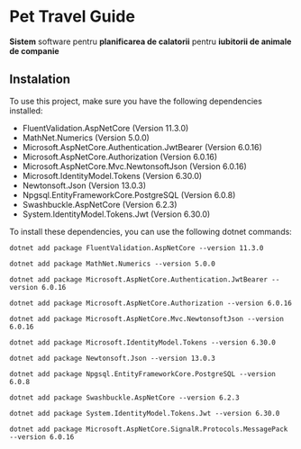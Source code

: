 # **Pet Travel Guide** 
**Sistem** software pentru **planificarea de calatorii** pentru
**iubitorii de animale de companie**

## **Instalation**
To use this project, make sure you have the following dependencies installed:

- FluentValidation.AspNetCore (Version 11.3.0)
- MathNet.Numerics (Version 5.0.0)
- Microsoft.AspNetCore.Authentication.JwtBearer (Version 6.0.16)
- Microsoft.AspNetCore.Authorization (Version 6.0.16)
- Microsoft.AspNetCore.Mvc.NewtonsoftJson (Version 6.0.16)
- Microsoft.IdentityModel.Tokens (Version 6.30.0)
- Newtonsoft.Json (Version 13.0.3)
- Npgsql.EntityFrameworkCore.PostgreSQL (Version 6.0.8)
- Swashbuckle.AspNetCore (Version 6.2.3)
- System.IdentityModel.Tokens.Jwt (Version 6.30.0)

To install these dependencies, you can use the following dotnet commands:

```
dotnet add package FluentValidation.AspNetCore --version 11.3.0

dotnet add package MathNet.Numerics --version 5.0.0

dotnet add package Microsoft.AspNetCore.Authentication.JwtBearer --version 6.0.16

dotnet add package Microsoft.AspNetCore.Authorization --version 6.0.16

dotnet add package Microsoft.AspNetCore.Mvc.NewtonsoftJson --version 6.0.16

dotnet add package Microsoft.IdentityModel.Tokens --version 6.30.0

dotnet add package Newtonsoft.Json --version 13.0.3

dotnet add package Npgsql.EntityFrameworkCore.PostgreSQL --version 6.0.8

dotnet add package Swashbuckle.AspNetCore --version 6.2.3

dotnet add package System.IdentityModel.Tokens.Jwt --version 6.30.0

dotnet add package Microsoft.AspNetCore.SignalR.Protocols.MessagePack --version 6.0.16
```



